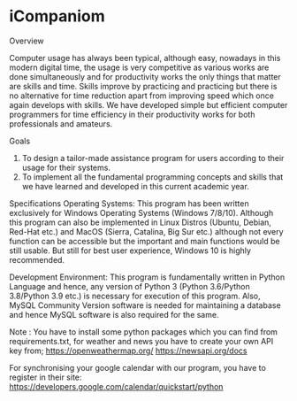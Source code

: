 # iCompaniom
Overview

Computer usage has always been typical, although easy, nowadays in this modern digital time, the usage is very competitive as various works are done simultaneously and for productivity works the only things that matter are skills and time. Skills improve by practicing and practicing but there is no alternative for time reduction apart from improving speed which once again develops with skills. We have developed simple but efficient computer programmers for time efficiency in their productivity works for both professionals and amateurs.

Goals
1. To design a tailor-made assistance program for users according to their usage for their systems.
2. To implement all the fundamental programming concepts and skills that we have learned and developed in this current academic year.

Specifications Operating Systems:
This program has been written exclusively for Windows Operating Systems (Windows 7/8/10). Although this program can also be implemented in Linux Distros (Ubuntu, Debian, Red-Hat etc.) and MacOS (Sierra, Catalina, Big Sur etc.) although not every function can be accessible but the important and main functions would be still usable.
But still for best user experience, Windows 10 is highly recommended.

Development Environment:
This program is fundamentally written in Python Language and hence, any version of Python 3 (Python 3.6/Python 3.8/Python 3.9 etc.) is necessary for execution of this program.
Also, MySQL Community Version software is needed for maintaining a database and hence MySQL software is also required for the same.

Note : You have to install some python packages which you can find from requirements.txt, for weather and news you have to create your own API key from;
https://openweathermap.org/
https://newsapi.org/docs

For synchronising your google calendar with our program, you have to register in their site: https://developers.google.com/calendar/quickstart/python
